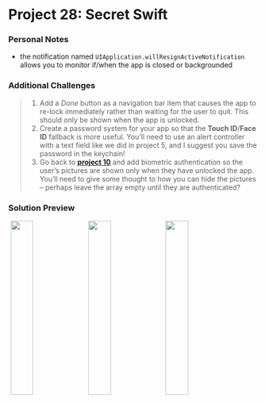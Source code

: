 # Project 28: Secret Swift

### Personal Notes
- the notification named `UIApplication.willResignActiveNotification` allows you to monitor if/when the app is closed or backgrounded

### Additional Challenges
> 1. Add a _Done_ button as a navigation bar item that causes the app to re-lock immediately rather than waiting for the user to quit. This should only be shown when the app is unlocked.
> 2. Create a password system for your app so that the **Touch ID**/**Face ID** fallback is more useful. You'll need to use an alert controller with a text field like we did in project 5, and I suggest you save the password in the keychain!
> 3. Go back to [**project 10**](https://github.com/seventhaxis/hacking-with-ios/tree/master/projects/p10.names-to-faces/) and add biometric authentication so the user’s pictures are shown only when they have unlocked the app. You’ll need to give some thought to how you can hide the pictures – perhaps leave the array empty until they are authenticated?

### Solution Preview
<img src="https://user-images.githubusercontent.com/4438390/185544758-a2514a44-1459-4fa7-ab40-ded6bbb93908.png" style="float:left; width: 30%; margin-left: 1%"><img src="https://user-images.githubusercontent.com/4438390/185544782-e89bbcdb-a614-43e6-9d32-595e03b5f532.png" style="float:left; width: 30%; margin-left: 1%"><img src="https://user-images.githubusercontent.com/4438390/185544809-ba3ec655-89e0-4184-8d8a-c038b62a8850.png" style="float:left; width: 30%; margin-left: 1%">
